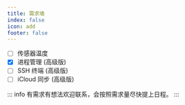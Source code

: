 ```yaml
---
title: 需求墙
index: false
icon: add
footer: false
---
```


- [ ] 传感器温度
- [x] 进程管理 (高级版)
- [ ] SSH 终端 (高级版)
- [ ] iCloud 同步 (高级版)

::: info 有需求有想法欢迎联系，会按照需求量尽快提上日程。
:::
